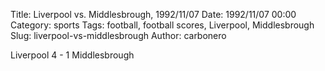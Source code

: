 Title: Liverpool vs. Middlesbrough, 1992/11/07
Date: 1992/11/07 00:00
Category: sports
Tags: football, football scores, Liverpool, Middlesbrough
Slug: liverpool-vs-middlesbrough
Author: carbonero


Liverpool 4 - 1 Middlesbrough
